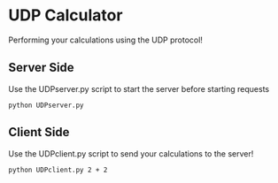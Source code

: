 # UDP Calculator

Performing your calculations using the UDP protocol!

## Server Side
Use the UDPserver.py script to start the server before starting requests

``python UDPserver.py``

## Client Side
Use the UDPclient.py script to send your calculations to the server!

``python UDPclient.py 2 + 2``
